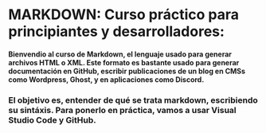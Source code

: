 # MARKDOWN: Curso práctico para principiantes y desarrolladores:

#### Bienvendio al curso de Markdown, el lenguaje usado para generar archivos HTML o XML. Este formato es bastante usado para generar documentación en GitHub, escribir publicaciones de un blog en CMSs como Wordpress, Ghost, y en aplicaciones como Discord.

### El objetivo es, entender de qué se trata markdown, escribiendo su sintáxis. Para ponerlo en práctica, vamos a usar Visual Studio Code y GitHub.
